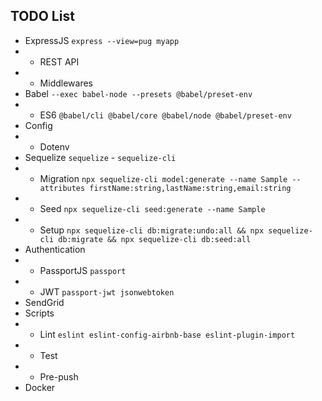 ## TODO List
* ExpressJS `express --view=pug myapp`
* * REST API
* * Middlewares
* Babel `--exec babel-node --presets @babel/preset-env`
* * ES6 `@babel/cli @babel/core @babel/node @babel/preset-env`
* Config
* * Dotenv
* Sequelize `sequelize` - `sequelize-cli`
* * Migration `npx sequelize-cli model:generate --name Sample --attributes firstName:string,lastName:string,email:string`
* * Seed `npx sequelize-cli seed:generate --name Sample`
* * Setup `npx sequelize-cli db:migrate:undo:all && npx sequelize-cli db:migrate && npx sequelize-cli db:seed:all`
* Authentication
* * PassportJS `passport`
* * JWT `passport-jwt jsonwebtoken`
* SendGrid
* Scripts
* * Lint `eslint eslint-config-airbnb-base eslint-plugin-import`
* * Test
* * Pre-push
* Docker